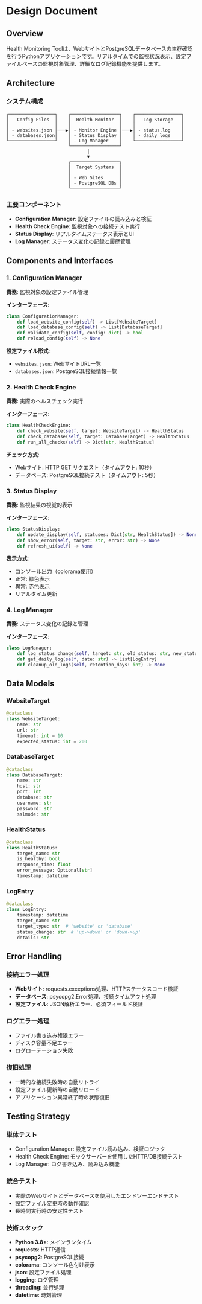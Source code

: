 # Design Document

## Overview

Health Monitoring Toolは、WebサイトとPostgreSQLデータベースの生存確認を行うPythonアプリケーションです。リアルタイムでの監視状況表示、設定ファイルベースの監視対象管理、詳細なログ記録機能を提供します。

## Architecture

### システム構成
```
┌─────────────────┐    ┌──────────────────┐    ┌─────────────────┐
│   Config Files  │    │  Health Monitor  │    │   Log Storage   │
│                 │    │                  │    │                 │
│ - websites.json │───▶│ - Monitor Engine │───▶│ - status.log    │
│ - databases.json│    │ - Status Display │    │ - daily logs    │
└─────────────────┘    │ - Log Manager    │    └─────────────────┘
                       └──────────────────┘
                              │
                              ▼
                       ┌──────────────────┐
                       │  Target Systems  │
                       │                  │
                       │ - Web Sites      │
                       │ - PostgreSQL DBs │
                       └──────────────────┘
```

### 主要コンポーネント
- **Configuration Manager**: 設定ファイルの読み込みと検証
- **Health Check Engine**: 監視対象への接続テスト実行
- **Status Display**: リアルタイムステータス表示とUI
- **Log Manager**: ステータス変化の記録と履歴管理

## Components and Interfaces

### 1. Configuration Manager
**責務**: 監視対象の設定ファイル管理

**インターフェース**:
```python
class ConfigurationManager:
    def load_website_config(self) -> List[WebsiteTarget]
    def load_database_config(self) -> List[DatabaseTarget]
    def validate_config(self, config: dict) -> bool
    def reload_config(self) -> None
```

**設定ファイル形式**:
- `websites.json`: WebサイトURL一覧
- `databases.json`: PostgreSQL接続情報一覧

### 2. Health Check Engine
**責務**: 実際のヘルスチェック実行

**インターフェース**:
```python
class HealthCheckEngine:
    def check_website(self, target: WebsiteTarget) -> HealthStatus
    def check_database(self, target: DatabaseTarget) -> HealthStatus
    def run_all_checks(self) -> Dict[str, HealthStatus]
```

**チェック方式**:
- Webサイト: HTTP GET リクエスト（タイムアウト: 10秒）
- データベース: PostgreSQL接続テスト（タイムアウト: 5秒）

### 3. Status Display
**責務**: 監視結果の視覚的表示

**インターフェース**:
```python
class StatusDisplay:
    def update_display(self, statuses: Dict[str, HealthStatus]) -> None
    def show_error(self, target: str, error: str) -> None
    def refresh_ui(self) -> None
```

**表示方式**:
- コンソール出力（colorama使用）
- 正常: 緑色表示
- 異常: 赤色表示
- リアルタイム更新

### 4. Log Manager
**責務**: ステータス変化の記録と管理

**インターフェース**:
```python
class LogManager:
    def log_status_change(self, target: str, old_status: str, new_status: str) -> None
    def get_daily_log(self, date: str) -> List[LogEntry]
    def cleanup_old_logs(self, retention_days: int) -> None
```

## Data Models

### WebsiteTarget
```python
@dataclass
class WebsiteTarget:
    name: str
    url: str
    timeout: int = 10
    expected_status: int = 200
```

### DatabaseTarget
```python
@dataclass
class DatabaseTarget:
    name: str
    host: str
    port: int
    database: str
    username: str
    password: str
    sslmode: str
```

### HealthStatus
```python
@dataclass
class HealthStatus:
    target_name: str
    is_healthy: bool
    response_time: float
    error_message: Optional[str]
    timestamp: datetime
```

### LogEntry
```python
@dataclass
class LogEntry:
    timestamp: datetime
    target_name: str
    target_type: str  # 'website' or 'database'
    status_change: str  # 'up->down' or 'down->up'
    details: str
```

## Error Handling

### 接続エラー処理
- **Webサイト**: requests.exceptions処理、HTTPステータスコード検証
- **データベース**: psycopg2.Error処理、接続タイムアウト処理
- **設定ファイル**: JSON解析エラー、必須フィールド検証

### ログエラー処理
- ファイル書き込み権限エラー
- ディスク容量不足エラー
- ログローテーション失敗

### 復旧処理
- 一時的な接続失敗時の自動リトライ
- 設定ファイル更新時の自動リロード
- アプリケーション異常終了時の状態復旧

## Testing Strategy

### 単体テスト
- Configuration Manager: 設定ファイル読み込み、検証ロジック
- Health Check Engine: モックサーバーを使用したHTTP/DB接続テスト
- Log Manager: ログ書き込み、読み込み機能

### 統合テスト
- 実際のWebサイトとデータベースを使用したエンドツーエンドテスト
- 設定ファイル変更時の動作確認
- 長時間実行時の安定性テスト

### 技術スタック
- **Python 3.8+**: メインランタイム
- **requests**: HTTP通信
- **psycopg2**: PostgreSQL接続
- **colorama**: コンソール色付け表示
- **json**: 設定ファイル処理
- **logging**: ログ管理
- **threading**: 並行処理
- **datetime**: 時刻管理